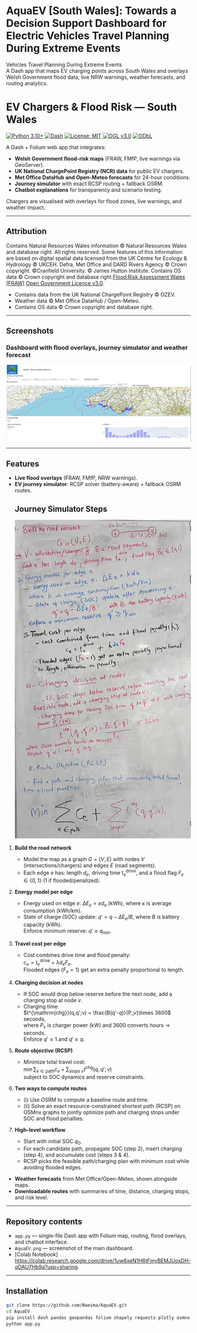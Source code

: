 # AquaEV [South Wales]: Towards a Decision Support Dashboard for Electric Vehicles Travel Planning During Extreme Events
Vehicles Travel Planning During Extreme Events  
A Dash app that maps EV charging points across South Wales and overlays Welsh Government flood data, live NRW warnings, weather forecasts, and routing analytics.  

# EV Chargers & Flood Risk — South Wales  

[![Python 3.10+](https://img.shields.io/badge/python-3.10+-blue.svg)](https://www.python.org/)  [![Dash](https://img.shields.io/badge/Dash-2.x-brightgreen.svg)](https://dash.plotly.com/)  [![License: MIT](https://img.shields.io/badge/License-MIT-yellow.svg)](LICENSE) [![OGL v3.0](https://img.shields.io/badge/Data%20License-OGL--UK--3.0-lightgrey.svg)](http://www.nationalarchives.gov.uk/doc/open-government-licence/version/3/) [![ODbL](https://img.shields.io/badge/Data%20License-ODbL-orange.svg)](https://www.openstreetmap.org/copyright)  

A Dash + Folium web app that integrates:  
- **Welsh Government flood-risk maps** (FRAW, FMfP, live warnings via GeoServer).  
- **UK National ChargePoint Registry (NCR) data** for public EV chargers.  
- **Met Office DataHub and Open-Meteo forecasts** for 24-hour conditions.  
- **Journey simulator** with exact RCSP routing + fallback OSRM.  
- **Chatbot explanations** for transparency and scenario testing.  

Chargers are visualised with overlays for flood zones, live warnings, and weather impact.  

---

## Attribution  

Contains Natural Resources Wales information © Natural Resources Wales and database right. All rights reserved. Some features of this information are based on digital spatial data licensed from the UK Centre for Ecology & Hydrology © UKCEH. Defra, Met Office and DARD Rivers Agency © Crown copyright. ©Cranfield University. © James Hutton Institute. Contains OS data © Crown copyright and database right.[Flood Risk Assessment Wales (FRAW)](https://datamap.gov.wales/layergroups/inspire-nrw:FloodRiskAssessmentWales) [Open Government Licence v3.0](https://www.nationalarchives.gov.uk/doc/open-government-licence/version/3/).    
- Contains data from the UK National ChargePoint Registry © OZEV.  
- Weather data © Met Office DataHub / Open-Meteo.  
- Contains OS data © Crown copyright and database right.  

---

## Screenshots  

### Dashboard with flood overlays, journey simulator and weather forecast  
![AquaEV Dashboard](AquaEV.png)  

---

## Features  
- **Live flood overlays** (FRAW, FMfP, NRW warnings).  
- **EV journey simulator**: RCSP solver (battery-aware) + fallback OSRM routes.
  ## Journey Simulator Steps
  ![RCSP Solver](RCSP.jpg)
  
1. **Build the road network**
   - Model the map as a graph $G=(V,E)$ with nodes $V$ (intersections/chargers) 
     and edges $E$ (road segments).
   - Each edge $e$ has: length $d_e$, driving time $t^{\mathrm{drive}}_e$, 
     and a flood flag $F_e \in \{0,1\}$ (1 if flooded/penalized).

2. **Energy model per edge**
   - Energy used on edge $e$: $\Delta E_e = \kappa d_e$ (kWh), where $\kappa$ is 
     average consumption (kWh/km).
   - State of charge (SOC) update: $q' = q - \Delta E_e / B$, where $B$ is 
     battery capacity (kWh).  
     Enforce minimum reserve: $q' \ge q_{\min}$.

3. **Travel cost per edge**
   - Cost combines drive time and flood penalty:  
     $c_e = t^{\mathrm{drive}}_e + \lambda d_e F_e$.  
     Flooded edges ($F_e=1$) get an extra penalty proportional to length.

4. **Charging decision at nodes**
   - If SOC would drop below reserve before the next node, add a charging stop at node $v$.
   - Charging time:  
     $t^{\mathrm{chg}}(q,q';v) = \frac{B(q'-q)}{P_v}\times 3600$ seconds,  
     where $P_v$ is charger power (kW) and 3600 converts hours → seconds.  
     Enforce $q' \le 1$ and $q' \ge q$.

5. **Route objective (RCSP)**
   - Minimize total travel cost:  
     $\min \sum_{e \in \text{path}} c_e + \sum_{\text{stops } v} t^{\mathrm{chg}}(q,q';v)$  
     subject to SOC dynamics and reserve constraints.

6. **Two ways to compute routes**
   - (i) Use OSRM to compute a baseline route and time.  
   - (ii) Solve an exact resource-constrained shortest path (RCSP) on OSMnx graphs 
     to jointly optimize path and charging stops under SOC and flood penalties.

7. **High-level workflow**
   - Start with initial SOC $q_0$.  
   - For each candidate path, propagate SOC (step 2), insert charging (step 4), 
     and accumulate cost (steps 3 & 4).  
   - RCSP picks the feasible path/charging plan with minimum cost while avoiding flooded edges.

- **Weather forecasts** from Met Office/Open-Meteo, shown alongside maps.  
- **Downloadable routes** with summaries of time, distance, charging stops, and risk level.  

---

## Repository contents  
- `app.py` — single-file Dash app with Folium map, routing, flood overlays, and chatbot interface.  
- `AquaEV.png` — screenshot of the main dashboard.  
- [Colab Notebook] https://colab.research.google.com/drive/1uw6xeN1H6tFmyBEMJUoxDH-qDAU7Hb9a?usp=sharing.
---

## Installation  
```bash
git clone https://github.com/Naeima/AquaEV.git
cd AquaEV
pip install dash pandas geopandas folium shapely requests plotly osmnx
python app.py
